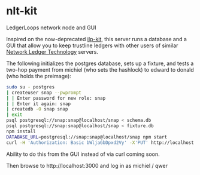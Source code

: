 # nlt-kit
LedgerLoops network node and GUI

Inspired on the now-deprecated [ilp-kit](https://github.com/interledger-deprecated/ilp-kit), this server runs a database and a GUI that allow you to keep trustline ledgers with other users of similar [Network Ledger Technology](https://michielbdejong.com/blog/21.html) servers.


The following initializes the postgres database, sets up a fixture, and tests a two-hop payment from michiel (who sets the hashlock) to edward to donald (who holds the preimage):
```sh
sudo su - postgres
| createuser snap --pwprompt
| | Enter password for new role: snap
| | Enter it again: snap
| createdb -O snap snap
| exit
psql postgresql://snap:snap@localhost/snap < schema.db
psql postgresql://snap:snap@localhost/snap < fixture.db
npm install
DATABASE_URL=postgresql://snap:snap@localhost/snap npm start
curl -H 'Authorization: Basic bWljaGbDpxd2Vy' -X'PUT' http://localhost:3000/pay -d '{"contactName":"Eddie","amount":1,"condition":"bc21571c5f1968c083c5740bb0879bde3f61c787e3c41540cd3290604f70bbed"}'
```

Ability to do this from the GUI instead of via curl coming soon.

Then browse to http://localhost:3000 and log in as michiel / qwer
